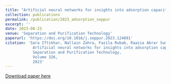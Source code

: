 ```yaml
---
title: "Artificial neural networks for insights into adsorption capacity of industrial dyes using carbon-based materials"
collection: publications
permalink: /publication/2023_adsorption_seppur
excerpt: ''
date: 2023-08-23
venue: 'Separation and Purification Technology'
paperurl: 'https://doi.org/10.1016/j.seppur.2023.124891'
citation: 'Sara Iftikhar, Nallain Zahra, Fazila Rubab, Raazia Abrar Sumra, Muhammad Burhan Khan, Ather Abbas, Zeeshan Haider Jaffari,
            Artificial neural networks for insights into adsorption capacity of industrial dyes using carbon-based materials,
            Separation and Purification Technology,
            Volume 326,
            2023'
---
```


[Download paper here](https://doi.org/10.1016/j.seppur.2023.124891)